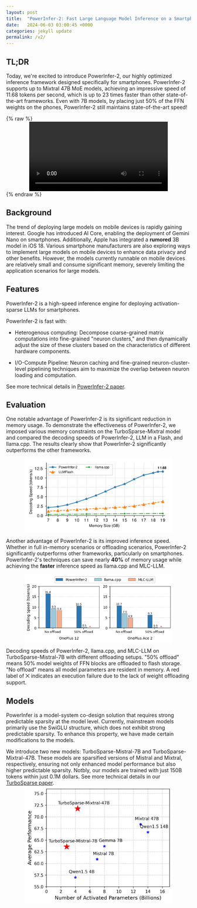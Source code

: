 ```yaml
---
layout: post
title:  "PowerInfer-2: Fast Large Language Model Inference on a Smartphone"
date:   2024-06-03 03:00:45 +0000
categories: jekyll update
permalink: /v2/
---
```

## TL;DR

Today, we're excited to introduce PowerInfer-2, our highly optimized inference framework designed specifically for smartphones. PowerInfer-2 supports up to Mixtral 47B MoE models, achieving an impressive speed of 11.68 tokens per second, which is up to 23 times faster than other state-of-the-art frameworks. Even with 7B models, by placing just 50% of the FFN weights on the phones, PowerInfer-2 still maintains state-of-the-art speed!

{% raw %}
<video controls style="width: 75%; max-width: 100%; height: auto; display: block; margin: 0 auto;">
  <source src="../videos/PowerInfer-2-Demo.mp4" type="video/mp4">
  Your browser does not support the video tag.
</video>
{% endraw %}

## Background

The trend of deploying large models on mobile devices is rapidly gaining interest. Google has introduced AI Core, enabling the deployment of Gemini Nano on smartphones. Additionally, Apple has integrated a **rumored** 3B model in iOS 18. Various smartphone manufacturers are also exploring ways to implement large models on mobile devices to enhance data privacy and other benefits. However, the models currently runnable on mobile devices are relatively small and consume significant memory, severely limiting the application scenarios for large models.

## Features

PowerInfer-2 is a high-speed inference engine for deploying activation-sparse LLMs for smartphones.

PowerInfer-2 is fast with:

- Heterogenous computing: Decompose coarse-grained matrix computations into fine-grained "neuron clusters," and then dynamically adjust the size of these clusters based on the characteristics of different hardware components.

- I/O-Compute Pipeline: Neuron caching and fine-grained neuron-cluster-level pipelining techniques aim to maximize the overlap between neuron loading and computation.

See more technical details in [PowerInfer-2 paper](https://arxiv.org/abs/2406.06282).

## Evaluation

One notable advantage of PowerInfer-2 is its significant reduction in memory usage. To demonstrate the effectiveness of PowerInfer-2, we imposed various memory constraints on the TurboSparse-Mixtral model and compared the decoding speeds of PowerInfer-2, LLM in a Flash, and llama.cpp. The results clearly show that PowerInfer-2 significantly outperforms the other frameworks.

<img src="../figures/memory-speed.svg" alt="Memory usage vs. Speed" class="centered-image">

Another advantage of PowerInfer-2 is its improved inference speed. Whether in full in-memory scenarios or offloading scenarios, PowerInfer-2 significantly outperforms other frameworks, particularly on smartphones.
PowerInfer-2's techniques can save nearly **40%** of memory usage while achieving the **faster** inference speed as llama.cpp and MLC-LLM.

<img src="../figures/in-memory-decode.png" alt="Full in-memory decoding speed" class="centered-image">

Decoding speeds of PowerInfer-2, llama.cpp, and MLC-LLM on TurboSparse-Mistral-7B with different offloading setups. "50% offload" means 50% model weights of FFN blocks are offloaded to flash storage. "No offload" means all model parameters are resident in memory. A red label of ⨉ indicates an execution failure due to the lack of weight offloading support.

## Models

PowerInfer is a model-system co-design solution that requires strong predictable sparsity at the model level. Currently, mainstream models primarily use the SwiGLU structure, which does not exhibit strong predictable sparsity. To enhance this property, we have made certain modifications to the models.

We introduce two new models: TurboSparse-Mistral-7B and TurboSparse-Mixtral-47B. These models are sparsified versions of Mistral and Mixtral, respectively, ensuring not only enhanced model performance but also higher predictable sparsity. Notbly, our models are trained with just 150B tokens within just 0.1M dollars.
See more technical details in our [TurboSparse paper](https://arxiv.org/abs/2406.05955).
<img src="../figures/takeaway.png" alt="Takeaway" class="centered-image">

<style>
.centered-image {
  display: block;
  margin-left: auto;
  margin-right: auto;
  width: 80%;
  max-width: 100%;
  height: auto;
}
</style>
